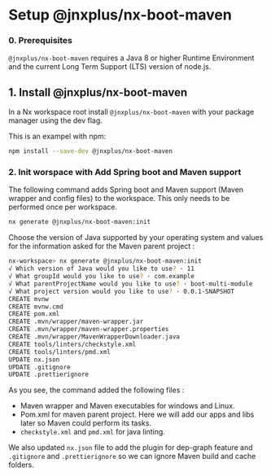 # Setup @jnxplus/nx-boot-maven

### 0. Prerequisites

`@jnxplus/nx-boot-maven` requires a Java 8 or higher Runtime Environment and the current Long Term Support (LTS) version of node.js.

## 1. Install @jnxplus/nx-boot-maven

In a Nx workspace root install `@jnxplus/nx-boot-maven` with your package manager using the dev flag.

This is an exampel with npm:

```bash
npm install --save-dev @jnxplus/nx-boot-maven
```

### 2. Init worspace with Add Spring boot and Maven support

The following command adds Spring boot and Maven support (Maven wrapper and config files) to the workspace. This only needs to be performed once per workspace.

```bash
nx generate @jnxplus/nx-boot-maven:init
```

Choose the version of Java supported by your operating system and values for the information asked for the Maven parent project :

```bash
nx-workspace> nx generate @jnxplus/nx-boot-maven:init
√ Which version of Java would you like to use? · 11
√ What groupId would you like to use? · com.example
√ What parentProjectName would you like to use? · boot-multi-module
√ What project version would you like to use? · 0.0.1-SNAPSHOT
CREATE mvnw
CREATE mvnw.cmd
CREATE pom.xml
CREATE .mvn/wrapper/maven-wrapper.jar
CREATE .mvn/wrapper/maven-wrapper.properties
CREATE .mvn/wrapper/MavenWrapperDownloader.java
CREATE tools/linters/checkstyle.xml
CREATE tools/linters/pmd.xml
UPDATE nx.json
UPDATE .gitignore
UPDATE .prettierignore
```

As you see, the command added the following files :

- Maven wrapper and Maven executables for windows and Linux.
- Pom.xml for maven parent project. Here we will add our apps and libs later so Maven could perform its tasks.
- `checkstyle.xml` and `pmd.xml` for java linting.

We also updated `nx.json` file to add the plugin for dep-graph feature and `.gitignore` and `.prettierignore` so we can ignore Maven build and cache folders.

